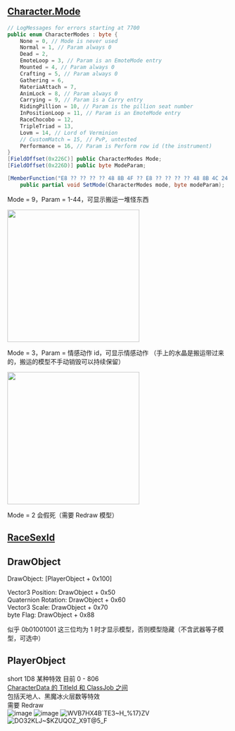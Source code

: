 ## [Character.Mode](https://github.com/aers/FFXIVClientStructs/blob/77668c85211a037f0d85b644dfaa0c68b6e37042/FFXIVClientStructs/FFXIV/Client/Game/Character/Character.cs#L66)

```csharp
// LogMessages for errors starting at 7700
public enum CharacterModes : byte {
    None = 0, // Mode is never used
    Normal = 1, // Param always 0
    Dead = 2,
    EmoteLoop = 3, // Param is an EmoteMode entry
    Mounted = 4, // Param always 0
    Crafting = 5, // Param always 0
    Gathering = 6,
    MateriaAttach = 7,
    AnimLock = 8, // Param always 0
    Carrying = 9, // Param is a Carry entry
    RidingPillion = 10, // Param is the pillion seat number
    InPositionLoop = 11, // Param is an EmoteMode entry
    RaceChocobo = 12,
    TripleTriad = 13,
    Lovm = 14, // Lord of Verminion
    // CustomMatch = 15, // PvP, untested
    Performance = 16, // Param is Perform row id (the instrument)
}
[FieldOffset(0x226C)] public CharacterModes Mode;
[FieldOffset(0x226D)] public byte ModeParam;

[MemberFunction("E8 ?? ?? ?? ?? 48 8B 4F ?? E8 ?? ?? ?? ?? 48 8B 4C 24 ??")]
    public partial void SetMode(CharacterModes mode, byte modeParam);
```

Mode = 9，Param = 1-44，可显示搬运一堆怪东西

<img src="https://github.com/user-attachments/assets/e807df30-2eac-4bac-9a45-3ecc5bd485f2" height="300">

Mode = 3，Param = 情感动作 id，可显示情感动作 （手上的水晶是搬运带过来的，搬运的模型不手动销毁可以持续保留）

<img src="https://github.com/user-attachments/assets/735f2ad8-605e-4113-99cb-c13a4d8a01ae" height="300">

Mode = 2 会假死（需要 Redraw 模型）

## [RaceSexId](https://github.com/aers/FFXIVClientStructs/blob/77668c85211a037f0d85b644dfaa0c68b6e37042/FFXIVClientStructs/FFXIV/Client/Graphics/Scene/Human.cs#L33)

## DrawObject

DrawObject: [PlayerObject + 0x100]

Vector3 Position: DrawObject + 0x50  
Quaternion Rotation: DrawObject + 0x60  
Vector3 Scale: DrawObject + 0x70  
byte Flag: DrawObject + 0x88   

似乎 0b01001001 这三位均为 1 时才显示模型，否则模型隐藏（不含武器等子模型，可选中）

## PlayerObject

short 1D8 某种特效 目前 0 - 806   
[CharacterData 的 TitleId 和 ClassJob 之间](https://github.com/aers/FFXIVClientStructs/blob/main/FFXIVClientStructs/FFXIV/Client/Game/Character/CharacterData.cs)  
包括天地人、黑魔冰火层数等特效  
需要 Redraw  
![image](https://github.com/user-attachments/assets/748839d8-b766-4664-b8a6-c895b7501712)
![image](https://github.com/user-attachments/assets/2d09e740-6227-41a8-9c2c-4265833b1806)
![W$VB7HX4B`TE3$~H_%17}ZV](https://github.com/user-attachments/assets/18e85c2f-a4a3-446f-90a9-c1f01da5fbef)
![DO32KLJ~$KZUQOZ_X9T@5_F](https://github.com/user-attachments/assets/7d1d7d2a-92d2-49b1-af6f-127b0e98b7d9)

